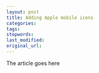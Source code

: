 ```yaml
---
layout: post
title: Adding Apple mobile icons
categories:
tags:
stopwords:
last_modified:
original_url: 
---
```


The article goes here

